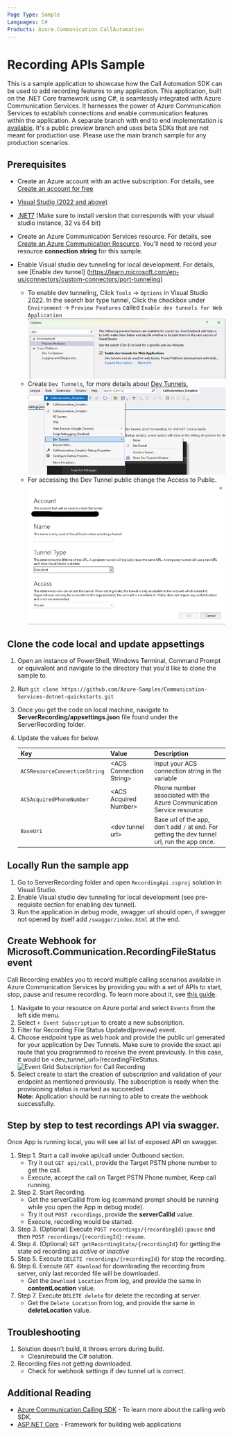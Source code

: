 ```yaml
---
Page Type: Sample
Languages: C#
Products: Azure.Communication.CallAutomation
---
```


# Recording APIs Sample

This is a sample application to showcase how the Call Automation SDK can be used to add recording features to any application.
This application, built on the .NET Core framework using C#, is seamlessly integrated with Azure Communication Services. It harnesses the power of Azure Communication Services to establish connections and enable communication features within the application.
A separate branch with end to end implementation is [available](https://github.com/Azure-Samples/communication-services-web-calling-hero/tree/public-preview). It's a public preview branch and uses beta SDKs that are not meant for production use. Please use the main branch sample for any production scenarios.

## Prerequisites
- Create an Azure account with an active subscription. For details, see [Create an account for free](https://azure.microsoft.com/free/)
- [Visual Studio (2022 and above)](https://visualstudio.microsoft.com/vs/)
- [.NET7](https://dotnet.microsoft.com/en-us/download/dotnet/7.0) (Make sure to install version that corresponds with your visual studio instance, 32 vs 64 bit)
- Create an Azure Communication Services resource. For details, see [Create an Azure Communication Resource](https://docs.microsoft.com/azure/communication-services/quickstarts/create-communication-resource). You'll need to record your resource **connection string** for this sample.
- Enable Visual studio dev tunneling for local development. For details, see   [Enable dev tunnel] (https://learn.microsoft.com/en-us/connectors/custom-connectors/port-tunneling)

	- To enable dev tunneling, Click `Tools` -> `Options` in Visual Studio 2022.  In the search bar type tunnel, Click the checkbox under `Environment` -> `Preview Features` called `Enable dev tunnels for Web Application`
	![EnableDevTunnel](./data/EnableDevTunnel.png)
	- Create `Dev Tunnels`, for more details about [Dev Tunnels.](https://learn.microsoft.com/en-us/aspnet/core/test/dev-tunnels?view=aspnetcore-7.0)  
	![ViewDevTunnels](./data/ViewDevTunnel.png)
	- For accessing the Dev Tunnel public change the Access to Public.  
	![CreateDevTunnels](./data/CreateDevTunnel.png)


## Clone the code local and update appsettings

1. Open an instance of PowerShell, Windows Terminal, Command Prompt or equivalent and navigate to the directory that you'd like to clone the sample to.
2. Run `git clone https://github.com/Azure-Samples/Communication-Services-dotnet-quickstarts.git`
3. Once you get the code on local machine, navigate to **ServerRecording/appsettings.json** file found under the ServerRecording folder.
4. Update the values for below.

	| Key | Value | Description |
	| -------- | -------- | -------- |
	| `ACSResourceConnectionString`    | \<ACS Connection String>   | Input your ACS connection string in the variable   |
	| `ACSAcquiredPhoneNumber`    | \<ACS Acquired Number>   | Phone number associated with the Azure Communication Service resource   |
	| `BaseUri`    | \<dev tunnel url>   | Base url of the app, don't add `/` at end. For getting the dev tunnel url, run the app once.   |

## Locally Run the sample app

1. Go to ServerRecording folder and open `RecordingApi.csproj` solution in Visual Studio.
2. Enable Visual studio dev tunneling for local development (see pre-requisite section for enabling dev tunnel).
3. Run the application in debug mode, swagger url should open, if swagger not opened by itself add `/swagger/index.html` at the end.

## Create Webhook for Microsoft.Communication.RecordingFileStatus event
Call Recording enables you to record multiple calling scenarios available in Azure Communication Services by providing you with a set of APIs to start, stop, pause and resume recording. To learn more about it, see [this guide](https://learn.microsoft.com/en-us/azure/communication-services/concepts/voice-video-calling/call-recording).
1. Navigate to your resource on Azure portal and select `Events` from the left side menu.
2. Select `+ Event Subscription` to create a new subscription.
3. Filter for Recording File Status Updated(preview) event.
4. Choose endpoint type as web hook and provide the public url generated for your application by Dev Tunnels. Make sure to provide the exact api route that you programmed to receive the event previously. In this case, it would be <dev_tunnel_url>/recordingFileStatus.  
![Event Grid Subscription for Call Recording](./data/WebHookSettings.png)  
5. Select create to start the creation of subscription and validation of your endpoint as mentioned previously. The subscription is ready when the provisioning status is marked as succeeded.  
**Note:** Application should be running to able to create the webhook successfully.

## Step by step to test recordings API via swagger.

Once App is running local, you will see all list of exposed API on swagger.
1. Step 1. Start a call invoke api/call under Outbound section.
	- Try it out `GET api/call`, provide the Target PSTN phone number to get the call.
	- Execute, accept the call on Target PSTN Phone number, Keep call running.
2. Step 2. Start Recording.
	-	Get the serverCallId from log (command prompt should be running while you open the App in debug mode).
	-	Try it out `POST recordings`, provide the **serverCallId** value.
	- 	Execute, recording would be started.
3. Step 3. (Optional) Execute `POST recordings/{recordingId}:pause` and then `POST recordings/{recordingId}:resume`.
4. Step 4. (Optional) `GET getRecordingState/{recordingId}` for getting the state od recording as *active* or *inactive*
5. Step 5. Execute `DELETE recordings/{recordingId}` for stop the recording.
6. Step 6. Execute `GET download` for downloading the recording from server, only last recorded file will be downloaded.
	- Get the `Download Location` from log, and provide the same in **contentLocation** value.
7. Step 7. Execute `DELETE delete` for delete the recording at server.
	-  Get the `Delete Location` from log, and provide the same in **deleteLocation** value.

## Troubleshooting

1. Solution doesn\'t build, it throws errors during build.
	- Clean/rebuild the C# solution.
2. Recording files not getting downloaded.
	- Check for webhook settings if dev tunnel url is correct.

## Additional Reading

- [Azure Communication Calling SDK](https://docs.microsoft.com/azure/communication-services/concepts/voice-video-calling/calling-sdk-features) - To learn more about the calling web SDK.
- [ASP.NET Core](https://learn.microsoft.com/en-us/aspnet/core/introduction-to-aspnet-core?view=aspnetcore-7.0) - Framework for building web applications
